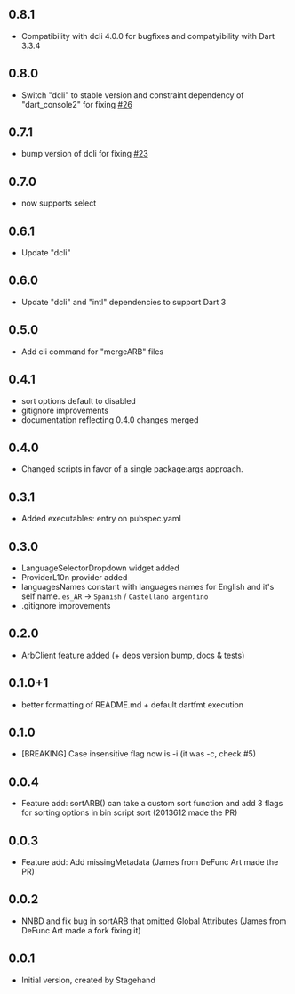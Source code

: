 ## 0.8.1
 - Compatibility with dcli 4.0.0 for bugfixes and compatyibility with Dart 3.3.4

## 0.8.0
 - Switch "dcli" to stable version and constraint dependency of "dart_console2" for fixing [#26](https://github.com/Rodsevich/arb_utils/issues/26) 

## 0.7.1
 - bump version of dcli for fixing [#23](https://github.com/Rodsevich/arb_utils/issues/23)

## 0.7.0

- now supports select

## 0.6.1

- Update "dcli"

## 0.6.0

- Update "dcli" and "intl" dependencies to support Dart 3

## 0.5.0

- Add cli command for "mergeARB" files

## 0.4.1

- sort options default to disabled
- gitignore improvements
- documentation reflecting 0.4.0 changes merged

## 0.4.0

- Changed scripts in favor of a single package:args approach.

## 0.3.1

- Added executables: entry on pubspec.yaml

## 0.3.0

- LanguageSelectorDropdown widget added
- ProviderL10n provider added
- languagesNames constant with languages names for English and it's self name. `es_AR` -> `Spanish` / `Castellano argentino`
- .gitignore improvements

## 0.2.0

- ArbClient feature added (+ deps version bump, docs & tests)

## 0.1.0+1

- better formatting of README.md + default dartfmt execution

## 0.1.0

- [BREAKING] Case insensitive flag now is -i (it was -c, check #5)

## 0.0.4

- Feature add: sortARB() can take a custom sort function and add 3 flags for sorting options in bin script sort (2013612 made the PR)

## 0.0.3

- Feature add: Add missingMetadata (James from DeFunc Art made the PR)

## 0.0.2

- NNBD and fix bug in sortARB that omitted Global Attributes (James from DeFunc Art made a fork fixing it)

## 0.0.1

- Initial version, created by Stagehand
